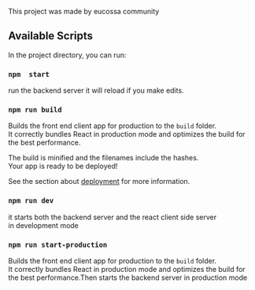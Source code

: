 This project was made by eucossa community

## Available Scripts

In the project directory, you can run:

### `npm  start`
run the backend server
it will reload if you make edits.<br>

### `npm run build`

Builds the front end client app for production to the `build` folder.<br>
It correctly bundles React in production mode and optimizes the build for the best performance.

The build is minified and the filenames include the hashes.<br>
Your app is ready to be deployed!

See the section about [deployment](https://facebook.github.io/create-react-app/docs/deployment) for more information.

### `npm run dev`
it starts both the backend server and the react client side server <br>
in development mode

### `npm run start-production`
Builds the front end client app for production to the `build` folder.<br>
It correctly bundles React in production mode and optimizes the build for the best performance.Then starts the backend server in production mode
